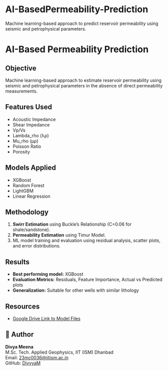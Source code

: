 # AI-BasedPermeability-Prediction
Machine learning-based approach to predict reservoir permeability using seismic and petrophysical parameters.
# AI-Based Permeability Prediction

##  Objective
Machine learning-based approach to estimate reservoir permeability using seismic and petrophysical parameters in the absence of direct permeability measurements.

##  Features Used
- Acoustic Impedance
- Shear Impedance
- Vp/Vs
- Lambda_rho (λρ)
- Mu_rho (μρ)
- Poisson Ratio
- Porosity

##  Models Applied
- XGBoost
- Random Forest
- LightGBM
- Linear Regression

##  Methodology
1. **Swirr Estimation** using Buckle’s Relationship (C=0.06 for shale/sandstone).
2. **Permeability Estimation** using Timur Model.
3. ML model training and evaluation using residual analysis, scatter plots, and error distributions.

## Results
- **Best performing model:** XGBoost
- **Evaluation Metrics:** Residuals, Feature Importance, Actual vs Predicted plots
- **Generalization:** Suitable for other wells with similar lithology

## Resources
- [Google Drive Link to Model Files](#) 

## 👤 Author
**Divya Meena**  
M.Sc. Tech. Applied Geophysics, IIT (ISM) Dhanbad  
Email: 23mc0036@iitism.ac.in  
GitHub: [DivyyaM](https://github.com/DivyyaM)

